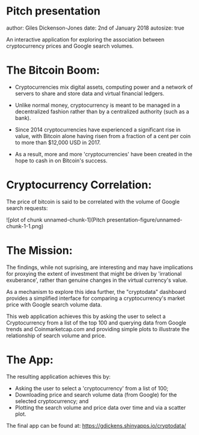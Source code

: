 Pitch presentation
========================================================
author: Giles Dickenson-Jones
date: 2nd of January 2018
autosize: true

An interactive application for exploring the association between cryptocurrency prices and Google search volumes.  

The Bitcoin Boom:
========================================================
- Cryptocurrencies mix digital assets, computing power and a network of servers to share and store data and virtual financial ledgers. 

- Unlike normal money, cryptocurrency is meant to be managed in a decentralized fashion rather than by a centralized authority (such as a bank). 

- Since 2014 cryptocurrencies have experienced a significant rise in value, with Bitcoin alone having risen from a fraction of a cent per coin to more than $12,000 USD in 2017. 

- As a result, more and more 'cryptocurrencies' have been created in the hope to cash in on Bitcoin's success. 


Cryptocurrency Correlation:
========================================================
The price of bitcoin is said to be correlated with the volume of Google search requests:

![plot of chunk unnamed-chunk-1](Pitch presentation-figure/unnamed-chunk-1-1.png)
 
The Mission:
========================================================
The findings, while not suprising, are interesting and may have implications for proxying the extent of investment that might be driven by 'irrational exuberance', rather than genuine changes in the virtual currency's value. 

As a mechanism to explore this idea further, the "cryptodata" dashboard provides a simplified interface for comparing a cryptocurrency's market price with Google search volume data.  

This web application achieves this by asking the user to select a Cryptocurrency from a list of the top 100 and querying data from Google trends and Coinmarketcap.com and providing simple plots to illustrate the relationship of search volume and price. 

The App:
========================================================
The resulting application achieves this by: 

- Asking the user to select a 'cryptocurrency' from a list of 100;
- Downloading price and search volume data (from Google) for the selected cryptocurrency; and
- Plotting the search volume and price data over time and via a scatter plot. 

The final app can be found at: 
https://gdickens.shinyapps.io/cryptodata/
